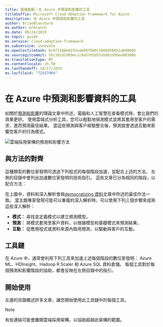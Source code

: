 ```yaml
---
title: 雲端創新：在 Azure 中預測和影響的工具
titleSuffix: Microsoft Cloud Adoption Framework for Azure
description: 在 Azure 中預測和影響的工具
author: BrianBlanchard
ms.author: brblanch
ms.date: 09/24/2019
ms.topic: guide
ms.service: cloud-adoption-framework
ms.subservice: innovate
ms.openlocfilehash: bc4f3188e0255eab94fb80c1668958651a0d8806
ms.sourcegitcommit: 35c162d2d09ec1c4a57d3d57a5db1d56ee883806
ms.translationtype: MT
ms.contentlocale: zh-TW
ms.lasthandoff: 10/17/2019
ms.locfileid: "72557904"
---
```

# <a name="tools-to-predict-and-influence-data-in-azure"></a>在 Azure 中預測和影響資料的工具

如關於[預測和影響](../considerations/predict.md)的理論文章中所述，電腦和人工智慧在查看模式時，會比我們的效果更好。 使用雲端式分析工具，您可以輕鬆地偵測模式並將其套用至客戶的需求，進而預測最佳結果。 當這些預測與客戶經驗整合後，預測就會透過互動來影響您客戶的行為模式。

![雲端採用架構的預測和影響方法](../../_images/innovate/predict-and-influence.png)

## <a name="alignment-to-the-methodology"></a>與方法的對齊

這種類型的數位家發明可透過下列程式的每個階段加速，並配合上述的方法。 左側的目錄中會列出加速數位家發明的技術指引。 這些文章已分為相同的階段，以配合方法：

在上圖中，資料和深入解析會與[democratizing 資料](./data.md)文章中所述的最佳作法一致。 當主題專家發現可能可以重複的深入解析時，可以使用下列三個步驟來成熟這些深入解析：

- **模式：** 尋找並定義模式以建立預測模型。
- **預測：** 將模式套用至客戶資料，以根據模型和基礎模式來預測結果。
- **互動：** 從應用程式或資料來源內取用預測，以驅動與客戶的互動。

## <a name="toolchain"></a>工具鏈

在 Azure 中，通常會利用下列工具來加速上述每個階段的數位家發明： Azure ML、HDInsight、Hadoop R Scaler 和 Azure SQL 資料倉儲。 每個工具對於每個預測和影響階段的協助，都會反映在左側目錄中的指引。

## <a name="get-started"></a>開始使用

左邊的目錄概述許多文章，讓您開始使用此工具鏈中的每個工具。

> [!NOTE]
> 有些連結可能會離開雲端採用架構，以協助超越此架構的範圍。
